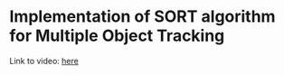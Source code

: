 # Implementation of SORT algorithm for Multiple Object Tracking
Link to video: [here](https://youtu.be/o8bCkQE34Tk)
